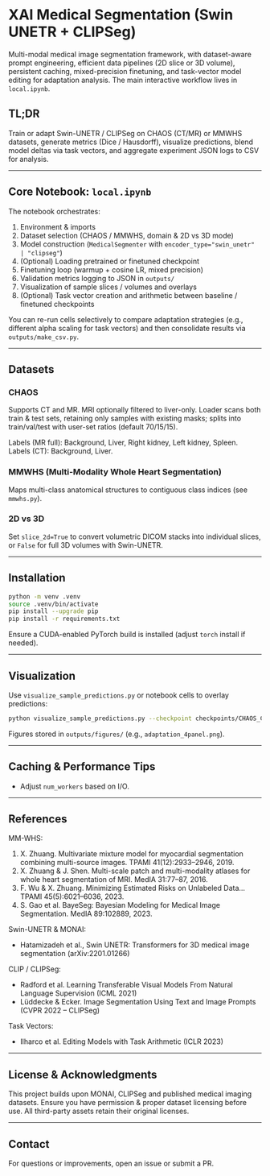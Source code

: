 # XAI Medical Segmentation (Swin UNETR + CLIPSeg)

Multi-modal medical image segmentation framework, with dataset-aware prompt engineering, efficient data pipelines (2D slice or 3D volume), persistent caching, mixed-precision finetuning, and task-vector model editing for adaptation analysis. The main interactive workflow lives in `local.ipynb`.

## TL;DR
Train or adapt Swin-UNETR / CLIPSeg on CHAOS (CT/MR) or MMWHS datasets, generate metrics (Dice / Hausdorff), visualize predictions, blend model deltas via task vectors, and aggregate experiment JSON logs to CSV for analysis.

---
## Core Notebook: `local.ipynb`
The notebook orchestrates:
1. Environment & imports
2. Dataset selection (CHAOS / MMWHS, domain & 2D vs 3D mode)
3. Model construction (`MedicalSegmenter` with `encoder_type="swin_unetr" | "clipseg"`)
4. (Optional) Loading pretrained or finetuned checkpoint
5. Finetuning loop (warmup + cosine LR, mixed precision)
6. Validation metrics logging to JSON in `outputs/`
7. Visualization of sample slices / volumes and overlays
8. (Optional) Task vector creation and arithmetic between baseline / finetuned checkpoints

You can re-run cells selectively to compare adaptation strategies (e.g., different alpha scaling for task vectors) and then consolidate results via `outputs/make_csv.py`.

---
## Datasets

### CHAOS
Supports CT and MR. MRI optionally filtered to liver-only. Loader scans both train & test sets, retaining only samples with existing masks; splits into train/val/test with user-set ratios (default 70/15/15).

Labels (MR full): Background, Liver, Right kidney, Left kidney, Spleen.  
Labels (CT): Background, Liver.

### MMWHS (Multi-Modality Whole Heart Segmentation)
Maps multi-class anatomical structures to contiguous class indices (see `mmwhs.py`).

### 2D vs 3D
Set `slice_2d=True` to convert volumetric DICOM stacks into individual slices, or `False` for full 3D volumes with Swin-UNETR.

---
## Installation

```bash
python -m venv .venv
source .venv/bin/activate
pip install --upgrade pip
pip install -r requirements.txt
```
Ensure a CUDA-enabled PyTorch build is installed (adjust `torch` install if needed).

---
## Visualization
Use `visualize_sample_predictions.py` or notebook cells to overlay predictions:
```bash
python visualize_sample_predictions.py --checkpoint checkpoints/CHAOS_CT_2d_finetuned.pth --dataset CHAOS --domain CT
```
Figures stored in `outputs/figures/` (e.g., `adaptation_4panel.png`).

---
## Caching & Performance Tips
* Adjust `num_workers` based on I/O.


---
## References
MM-WHS:
1. X. Zhuang. Multivariate mixture model for myocardial segmentation combining multi-source images. TPAMI 41(12):2933–2946, 2019.  
2. X. Zhuang & J. Shen. Multi-scale patch and multi-modality atlases for whole heart segmentation of MRI. MedIA 31:77–87, 2016.  
3. F. Wu & X. Zhuang. Minimizing Estimated Risks on Unlabeled Data... TPAMI 45(5):6021–6036, 2023.  
4. S. Gao et al. BayeSeg: Bayesian Modeling for Medical Image Segmentation. MedIA 89:102889, 2023.  

Swin-UNETR & MONAI:
* Hatamizadeh et al., Swin UNETR: Transformers for 3D medical image segmentation (arXiv:2201.01266)

CLIP / CLIPSeg:
* Radford et al. Learning Transferable Visual Models From Natural Language Supervision (ICML 2021)
* Lüddecke & Ecker. Image Segmentation Using Text and Image Prompts (CVPR 2022 – CLIPSeg)

Task Vectors:
* Ilharco et al. Editing Models with Task Arithmetic (ICLR 2023)

---
## License & Acknowledgments
This project builds upon MONAI, CLIPSeg and published medical imaging datasets. Ensure you have permission & proper dataset licensing before use. All third-party assets retain their original licenses.

---
## Contact
For questions or improvements, open an issue or submit a PR.